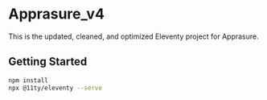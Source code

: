 # Apprasure_v4

This is the updated, cleaned, and optimized Eleventy project for Apprasure.

## Getting Started
```bash
npm install
npx @11ty/eleventy --serve
```
